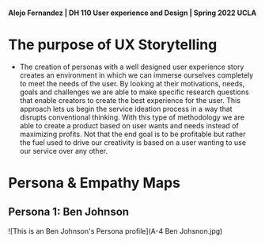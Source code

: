 #### Alejo Fernandez | DH 110 User experience and Design | Spring 2022 UCLA


# The purpose of UX Storytelling
  - The creation of personas with a well designed user experience story creates an environment in which we can immerse ourselves completely to meet the needs of the user. By looking at their motivations, needs, goals and challenges we are able to make specific research questions that enable creators to create the best experience for the user. This approach lets us begin the service ideation process in a way that disrupts conventional thinking. With this type of methodology we are able to create a product based on user wants and needs instead of maximizing profits. Not that the end goal is to be profitable but rather the fuel used to drive our creativity is based on a user wanting to use our service over any other.

# Persona & Empathy Maps

## Persona 1: Ben Johnson
![This is an Ben Johnson's Persona profile](A-4 Ben Johsnon.jpg)
